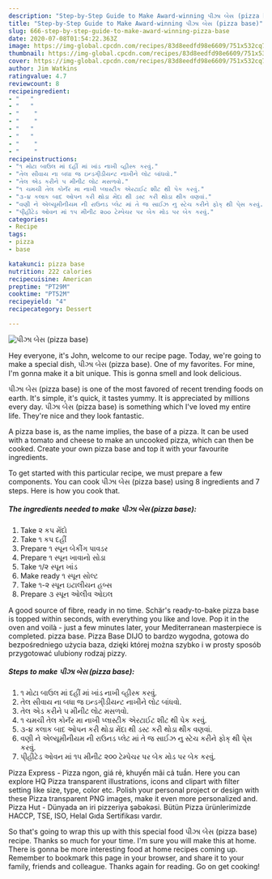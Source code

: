 ```yaml
---
description: "Step-by-Step Guide to Make Award-winning પીઝા બેસ (pizza base)"
title: "Step-by-Step Guide to Make Award-winning પીઝા બેસ (pizza base)"
slug: 666-step-by-step-guide-to-make-award-winning-pizza-base
date: 2020-07-08T01:54:22.363Z
image: https://img-global.cpcdn.com/recipes/83d8eedfd98e6609/751x532cq70/પીઝા-બેસ-pizza-base-recipe-main-photo.jpg
thumbnail: https://img-global.cpcdn.com/recipes/83d8eedfd98e6609/751x532cq70/પીઝા-બેસ-pizza-base-recipe-main-photo.jpg
cover: https://img-global.cpcdn.com/recipes/83d8eedfd98e6609/751x532cq70/પીઝા-બેસ-pizza-base-recipe-main-photo.jpg
author: Jim Watkins
ratingvalue: 4.7
reviewcount: 8
recipeingredient:
- "   "
- "   "
- "    "
- "    "
- "   "
- "   "
- "    "
- "    "
recipeinstructions:
- "૧ મોટા બાઉલ માં દહીં માં ખાંડ નાખી વ્હીસ્ક કરવું."
- "તેલ સીવાય ના બધા જ ઇન્ડગી્ડીયન્ટ નાખીને લોટ બાંધવો."
- "તેલ એડ કરીને ૫ મીનીટ લોટ મસળવો."
- "૧ ચમચી તેલ કોનઁર મા નાખી પ્લાસ્ટીક એરટાઈટ શીટ થી પેક કરવું."
- "૩-૪ કલાક બાદ ઓપન કરી થોડા મેંદા થી ડસ્ટ કરી થોડા થીક વણવાં."
- "વણી ને એલ્યૂમીનીયમ ની રાઉનડ પ્લેટ માં તે જ સાઈઝ નુ સ્ટેચ કરીને ફોક્ થી પે્સ કરવું."
- "પી્હીટેડ ઓવન માં ૧૫ મીનીટ ૨૦૦ ટેમ્પેચર પર બેક મોડ પર બેક કરવું."
categories:
- Recipe
tags:
- pizza
- base

katakunci: pizza base 
nutrition: 222 calories
recipecuisine: American
preptime: "PT29M"
cooktime: "PT52M"
recipeyield: "4"
recipecategory: Dessert

---
```



![પીઝા બેસ (pizza base)](https://img-global.cpcdn.com/recipes/83d8eedfd98e6609/751x532cq70/પીઝા-બેસ-pizza-base-recipe-main-photo.jpg)

Hey everyone, it's John, welcome to our recipe page. Today, we're going to make a special dish, પીઝા બેસ (pizza base). One of my favorites. For mine, I'm gonna make it a bit unique. This is gonna smell and look delicious.

પીઝા બેસ (pizza base) is one of the most favored of recent trending foods on earth. It's simple, it's quick, it tastes yummy. It is appreciated by millions every day. પીઝા બેસ (pizza base) is something which I've loved my entire life. They're nice and they look fantastic.

A pizza base is, as the name implies, the base of a pizza. It can be used with a tomato and cheese to make an uncooked pizza, which can then be cooked. Create your own pizza base and top it with your favourite ingredients.


To get started with this particular recipe, we must prepare a few components. You can cook પીઝા બેસ (pizza base) using 8 ingredients and 7 steps. Here is how you cook that.

<!--inarticleads1-->

##### The ingredients needed to make પીઝા બેસ (pizza base):

1. Take  ૨ કપ મેંદો
1. Take  ૧ કપ દહીં
1. Prepare  ૧ સ્પૂન બેકીંગ પાવડર
1. Prepare  ૧ સ્પૂન ખાવાનો સોડા
1. Take  ૧/૨ સ્પૂન ખાંડ
1. Make ready  ૧ સ્પૂન સોલ્ટ
1. Take  ૧-૨ સ્પૂન ઇટાલીયન હબ્સ
1. Prepare  ૩ સ્પૂન ઓલીવ ઓઇલ


A good source of fibre, ready in no time. Schär&#39;s ready-to-bake pizza base is topped within seconds, with everything you like and love. Pop it in the oven and voilà - just a few minutes later, your Mediterranean masterpiece is completed. pizza base. Pizza Base DIJO to bardzo wygodna, gotowa do bezpośredniego użycia baza, dzięki której można szybko i w prosty sposób przygotować ulubiony rodzaj pizzy. 

<!--inarticleads2-->

##### Steps to make પીઝા બેસ (pizza base):

1. ૧ મોટા બાઉલ માં દહીં માં ખાંડ નાખી વ્હીસ્ક કરવું.
1. તેલ સીવાય ના બધા જ ઇન્ડગી્ડીયન્ટ નાખીને લોટ બાંધવો.
1. તેલ એડ કરીને ૫ મીનીટ લોટ મસળવો.
1. ૧ ચમચી તેલ કોનઁર મા નાખી પ્લાસ્ટીક એરટાઈટ શીટ થી પેક કરવું.
1. ૩-૪ કલાક બાદ ઓપન કરી થોડા મેંદા થી ડસ્ટ કરી થોડા થીક વણવાં.
1. વણી ને એલ્યૂમીનીયમ ની રાઉનડ પ્લેટ માં તે જ સાઈઝ નુ સ્ટેચ કરીને ફોક્ થી પે્સ કરવું.
1. પી્હીટેડ ઓવન માં ૧૫ મીનીટ ૨૦૦ ટેમ્પેચર પર બેક મોડ પર બેક કરવું.


Pizza Express - Pizza ngon, giá rẻ, khuyến mãi cả tuần. Here you can explore HQ Pizza transparent illustrations, icons and clipart with filter setting like size, type, color etc. Polish your personal project or design with these Pizza transparent PNG images, make it even more personalized and. Pizza Hut - Dünyada ən iri pizzeriya şəbəkəsi. Bütün Pizza ürünlerimizde HACCP, TSE, ISO, Helal Gıda Sertifikası vardır. 

So that's going to wrap this up with this special food પીઝા બેસ (pizza base) recipe. Thanks so much for your time. I'm sure you will make this at home. There is gonna be more interesting food at home recipes coming up. Remember to bookmark this page in your browser, and share it to your family, friends and colleague. Thanks again for reading. Go on get cooking!
